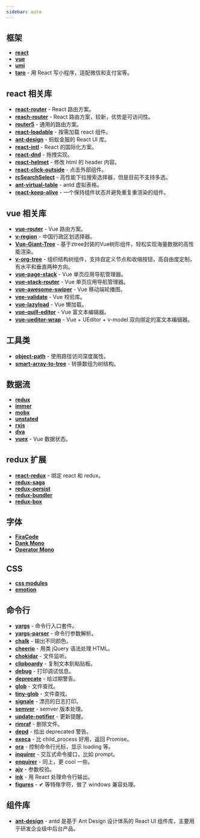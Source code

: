 ```yaml
---
sidebar: auto
---
```


## 框架

* [**react**][1-1]
* [**vue**][1-2]
* [**umi**][1-3]
* [**taro**][1-4] - 用 React 写小程序，适配微信和支付宝等。

## react 相关库

* [**react-router**][2-1] - React 路由方案。
* [**reach-router**][2-2] - React 路由方案，较新，优势是可访问性。
* [**router5**][2-3] - 通用的路由方案。
* [**react-loadable**][2-4] - 按需加载 react 组件。
* [**ant-design**][2-5] - 蚂蚁金服的 React UI 库。
* [**react-intl**][2-6] - React 的国际化方案。
* [**react-dnd**][2-7] - 拖拽实现。
* [**react-helmet**][2-8] - 修改 html 的 header 内容。
* [**react-click-outside**][2-9] - 点击外部组件。
* [**rcSearchSelect**][2-10] - 高性能下拉搜索选择器，但是目前不支持多选。
* [**ant-virtual-table**][2-11] - antd 虚拟表格。
* [**react-keep-alive**][2-12] - 一个保持组件状态并避免重复重渲染的组件。

## vue 相关库

* [**vue-router**][3-1] - Vue 路由方案。
* [**v-region**][3-2] - 中国行政区划选择器。
* [**Vue-Giant-Tree**][3-3] - 基于ztree封装的Vue树形组件，轻松实现海量数据的高性能渲染。
* [**v-org-tree**][3-4] - 组织结构树组件，支持自定义节点和收缩按钮，高自由度定制，有水平和垂直两种方向。
* [**vue-page-stack**][3-5] - Vue 单页应用导航管理器。
* [**vue-stack-router**][3-6] - Vue 单页应用导航管理器。
* [**vue-awesome-swiper**][3-7] - Vue 移动端轮播图。
* [**vee-validate**][3-8] - Vue 校验库。
* [**vue-lazyload**][3-9] - Vue 懒加载。
* [**vue-quill-editor**][3-10] - Vue 富文本编辑器。
* [**vue-ueditor-wrap**][3-11] - Vue + UEditor + v-model 双向绑定的富文本编辑器。


## 工具类

* [**object-path**][4-1] - 使用路径访问深度属性。
* [**smart-array-to-tree**][4-2] - 转换数组为树结构。

## 数据流

* [**redux**][5-1]
* [**immer**][5-2]
* [**mobx**][5-3]
* [**unstated**][5-4]
* [**rxjs**][5-5]
* [**dva**][5-6]
* [**vuex**][5-7] - Vue 数据状态。


## redux 扩展

* [**react-redux**][6-1] - 绑定 react 和 redux。
* [**redux-saga**][6-2]
* [**redux-persist**][6-3]
* [**redux-bundler**][6-4]
* [**redux-box**][6-5]

## 字体

* [**FiraCode**][7-1]
* [**Dank Mono**][7-2]
* [**Operator Mono**][7-3]

## CSS

* [**css modules**][8-1]
* [**emotion**][8-2]

## 命令行

* [**yargs**][9-1] - 命令行入口套件。
* [**yargs-parser**][9-2] - 命令行参数解析。
* [**chalk**][9-3] - 输出不同颜色。
* [**cheerio**][9-4] - 用类 jQuery 语法处理 HTML。
* [**chokidar**][9-5] - 文件监听。
* [**clipboardy**][9-6] - 复制文本到粘贴板。
* [**debug**][9-7] - 打印调试信息。
* [**deprecate**][9-8] - 给过期警告。
* [**glob**][9-9] - 文件查找。
* [**tiny-glob**][9-10] - 文件查找。
* [**signale**][9-11] - 漂亮的日志打印。
* [**semver**][9-12] - semver 版本处理。
* [**update-notifier**][9-13] - 更新提醒。
* [**rimraf**][9-14] - 删除文件。
* [**depd**][9-15] - 给出 deprecated 警告。
* [**execa**][9-16] - 比 child\_process 好用，返回 Promise。
* [**ora**][9-17] - 控制命令行光标，显示 loading 等。
* [**inquirer**][9-18] - 交互式命令接口，比如 prompt。
* [**enquirer**][9-19] - 同上，更 cool 一些。
* [**ajv**][9-20] - 参数校验。
* [**ink**][9-21] - 用 React 处理命令行输出。
* [**figures**][9-22] - ✔︎ 等特殊字符，做了 windows 兼容处理。

## 组件库

* [**ant-design**][10-1] - antd 是基于 Ant Design 设计体系的 React UI 组件库，主要用于研发企业级中后台产品。


[1-1]:	https://github.com/facebook/react
[1-2]:	https://github.com/vuejs/vue
[1-3]:	https://github.com/umijs/umi
[1-4]:	https://github.com/NervJS/taro
[2-1]:	https://github.com/ReactTraining/react-router
[2-2]:	https://github.com/reach/router
[2-3]:	https://github.com/router5/router5
[2-4]:	https://github.com/jamiebuilds/react-loadable
[2-5]:	https://github.com/ant-design/ant-design
[2-6]:	https://github.com/yahoo/react-intl
[2-7]:	https://github.com/react-dnd/react-dnd
[2-8]:	https://github.com/nfl/react-helmet
[2-9]:  https://github.com/tj/react-click-outside
[2-10]: https://github.com/ctq123/rcSearchSelect
[2-11]: https://github.com/ctq123/ant-virtual-table
[2-12]: https://github.com/StructureBuilder/react-keep-alive
[3-1]:	https://github.com/vuejs/vue-router
[3-2]:	https://github.com/TerryZ/v-region
[3-3]:	https://github.com/tower1229/Vue-Giant-Tree
[3-4]:	https://github.com/lison16/v-org-tree
[3-5]:	https://github.com/hezhongfeng/vue-page-stack
[3-6]:  https://github.com/luojilab/vue-stack-router
[3-7]:  https://github.com/surmon-china/vue-awesome-swiper
[3-8]:  https://github.com/logaretm/vee-validate
[3-9]:  https://github.com/hilongjw/vue-lazyload
[3-10]: https://github.com/surmon-china/vue-quill-editor
[3-11]: https://github.com/HaoChuan9421/vue-ueditor-wrap
[4-1]:	https://github.com/mariocasciaro/object-path
[4-2]:  https://github.com/internet5/smart-array-to-tree
[5-1]:  https://github.com/reduxjs/redux
[5-2]:	https://github.com/mweststrate/immer
[5-3]:	https://github.com/mobxjs/mobx
[5-4]:	https://github.com/jamiebuilds/unstated
[5-5]:	https://github.com/ReactiveX/rxjs
[5-6]:	https://github.com/dvajs/dva
[5-7]:	https://github.com/vuejs/vuex
[6-1]:	https://github.com/reduxjs/react-redux
[6-2]:	https://github.com/redux-saga/redux-saga
[6-3]:	https://github.com/rt2zz/redux-persist
[6-4]:	https://github.com/henrikjoreteg/redux-bundler
[6-5]:	https://github.com/anish000kumar/redux-box
[7-1]:	https://github.com/tonsky/FiraCode
[7-2]:	https://dank.sh/
[7-3]:	https://www.typography.com/blog/introducing-operator
[8-1]:	https://github.com/css-modules/css-modules
[8-2]:	https://github.com/emotion-js/emotion
[9-1]:	https://github.com/yargs/yargs
[9-2]:	https://github.com/yargs/yargs-parser
[9-3]:	https://github.com/chalk/chalk
[9-4]:	https://github.com/cheeriojs/cheerio
[9-5]:	https://github.com/paulmillr/chokidar
[9-6]:	https://github.com/sindresorhus/clipboardy
[9-7]:	https://github.com/visionmedia/debug
[9-8]:	https://github.com/brianc/node-deprecate
[9-9]:	https://github.com/isaacs/node-glob
[9-10]:	https://github.com/terkelg/tiny-glob
[9-11]:	https://github.com/klaussinani/signale
[9-12]:	https://github.com/npm/node-semver
[9-13]:	https://github.com/yeoman/update-notifier
[9-14]:	https://github.com/isaacs/rimraf
[9-15]:	https://github.com/dougwilson/nodejs-depd
[9-16]:	https://github.com/sindresorhus/execa
[9-17]:	https://github.com/sindresorhus/ora
[9-18]:	https://github.com/SBoudrias/Inquirer.js
[9-19]:	https://github.com/enquirer/enquirer
[9-20]:	https://github.com/epoberezkin/ajv
[9-21]:	https://github.com/vadimdemedes/ink
[9-22]:	https://github.com/sindresorhus/figures
[10-1]: https://ant.design/docs/react/introduce-cn